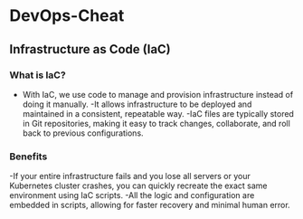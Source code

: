 # DevOps-Cheat

## Infrastructure as Code (IaC)

### **What is IaC?**
- With IaC, we use code to manage and provision infrastructure instead of doing it manually.
-It allows infrastructure to be deployed and maintained in a consistent, repeatable way.
-IaC files are typically stored in Git repositories, making it easy to track changes, collaborate, and roll back to previous configurations.

### **Benefits**
-If your entire infrastructure fails and you lose all servers or your Kubernetes cluster crashes, you can quickly recreate the exact same environment using IaC scripts.
-All the logic and configuration are embedded in scripts, allowing for faster recovery and minimal human error.
